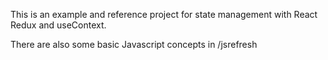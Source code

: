 This is an example and reference project for state management with React Redux and useContext.

There are also some basic Javascript concepts in /jsrefresh